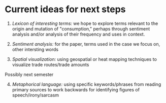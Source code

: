 # Current ideas for next steps

1. *Lexicon of interesting terms:* we hope to explore terms relevant to the origin and mutation of "consumption," perhaps through sentiment analysis and/or analysis of their frequency and uses in context.

2. *Sentiment analysis:* for the paper, terms used in the case we focus on, other intersting words

3. *Spatial visualization:* using geospatial or heat mapping techniques to visualize trade routes/trade amounts

Possibly next semester

4. *Metaphorical language:* using specific keywords/phrases from reading primary sources to work backwards for identifying figures of speech/irony/sarcasm
